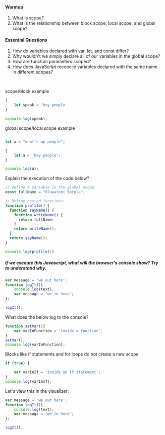#### Warmup 

1. What is scope? 
2. What is the relationship between block scope, local scope, and global scope?



#### Essential Questions 
1. How do variables declared with var, let, and const differ?
2. Why wouldn't we simply declare all of our variables in the global scope?
3. How are function parameters scoped?
4. How does JavaScript reconcile variables declared with the same name in different scopes?



<br>

scope/block example
```javascript
{
    let speak = 'hey people'
}

console.log(speak);

```

global scope/local scope example

```javascript

let a = "what's up people";

{
    let a = 'hey people';
}

console.log(a);

```

Explain the execution of the code below? 
```javascript
// Define a variable in the global scope:
const fullName = "Oluwatobi Sofela";

// Define nested functions:
function profile() {
  function sayName() {
    function writeName() {
      return fullName;
    }
    return writeName();
  }
  return sayName();
}

console.log(profile())

```




##### If we execute this Javascript, what will the browser's console show? <i>Try to understand why.</i>

```javascript
var message = 'we out here';
function logIt(){
    console.log(text);
    var message = 'we in here';
};

logIt();

```


What does the below log to the console?
```javascript
function setVar(){
    var varInFunction = 'inside a function';
}
setVar();
console.log(varInFunction); 
```

Blocks like if statements and for loops do not create a new scope 

```javascript
if (true) {

    var varInIf = 'inside an if statement';
}
console.log(varInIf); 
```


Let's view this in the visualizer: 
```javascript
var message = 'we out here';
function logIt(){
    console.log(text);
    var message = 'we in here';
};

logIt();

```
